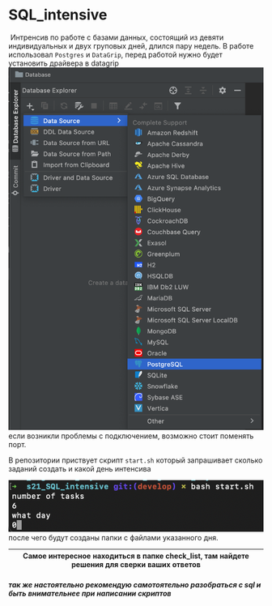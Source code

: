 # SQL_intensive
 Интренсив по работе с базами данных, состоящий из девяти индивидуальных и двух груповых дней, длился пару недель.
В работе использовал `Postgres` и `DataGrip`, перед работой нужно будет установить драйвера в datagrip
![image](./image/psgsql.png)
если возникли проблемы с подключением, возможно стоит поменять порт.

В репозитории приствует скрипт `start.sh` который запрашивает сколько заданий создать и какой день интенсива

![image](./image/start.png)
после чего будут созданы папки с файлами указанного дня.


| **Самое интересное находиться в папке check_list, там найдете решения для сверки ваших ответов** |
|----------------------------------------------------| 

##### так же настоятельно рекомендую самотоятельно разобраться с sql и быть внимательнее при написании скриптов

